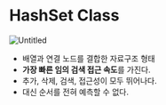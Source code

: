 # HashSet Class

![Untitled](HashSet%20Class%20262bcc032e7944de8de9a27cdae480fa/Untitled.png)

- 배열과 연결 노드를 결합한 자료구조 형태
- **가장 빠른 임의 검색 접근 속도**를 가진다.
- 추가, 삭제, 검색, 접근성이 모두 뛰어나다.
- 대신 순서를 전혀 예측할 수 없다.